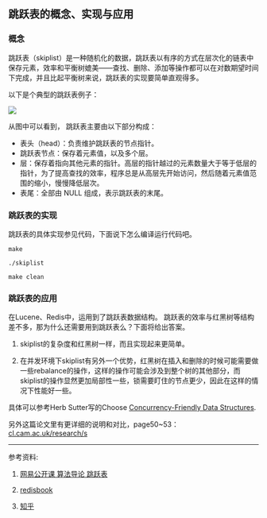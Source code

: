 ## 跳跃表的概念、实现与应用

### 概念
跳跃表（skiplist）是一种随机化的数据，跳跃表以有序的方式在层次化的链表中保存元素，效率和平衡树媲美——查找、删除、添加等操作都可以在对数期望时间下完成，并且比起平衡树来说，跳跃表的实现要简单直观得多。

以下是个典型的跳跃表例子：

![](http://redisbook.readthedocs.io/en/latest/_images/skiplist.png)

从图中可以看到， 跳跃表主要由以下部分构成：

- 表头（head）：负责维护跳跃表的节点指针。
- 跳跃表节点：保存着元素值，以及多个层。
- 层：保存着指向其他元素的指针。高层的指针越过的元素数量大于等于低层的指针，为了提高查找的效率，程序总是从高层先开始访问，然后随着元素值范围的缩小，慢慢降低层次。
- 表尾：全部由 NULL 组成，表示跳跃表的末尾。

### 跳跃表的实现

跳跃表的具体实现参见代码，下面说下怎么编译运行代码吧。

`make`

`./skiplist`

`make clean`

### 跳跃表的应用
在Lucene、Redis中，运用到了跳跃表数据结构。
跳跃表的效率与红黑树等结构差不多，那为什么还需要用到跳跃表么？下面将给出答案。

1. skiplist的复杂度和红黑树一样，而且实现起来更简单。

1. 在并发环境下skiplist有另外一个优势，红黑树在插入和删除的时候可能需要做一些rebalance的操作，这样的操作可能会涉及到整个树的其他部分，而skiplist的操作显然更加局部性一些，锁需要盯住的节点更少，因此在这样的情况下性能好一些。

具体可以参考Herb Sutter写的Choose [Concurrency-Friendly Data Structures](http://www.drdobbs.com/parallel/choose-concurrency-friendly-data-structu/208801371).

另外这篇论文里有更详细的说明和对比，page50~53：
[cl.cam.ac.uk/research/s](http://www.cl.cam.ac.uk/research/srg/netos/papers/2007-cpwl.pdf)



---
参考资料:

1. [网易公开课 算法导论 跳跃表](http://open.163.com/movie/2010/12/7/S/M6UTT5U0I_M6V2TTJ7S.html)

1. [redisbook](http://redisbook.readthedocs.io/en/latest/internal-datastruct/skiplist.html)

1. [知乎](https://www.zhihu.com/question/20202931/answer/16086538)
